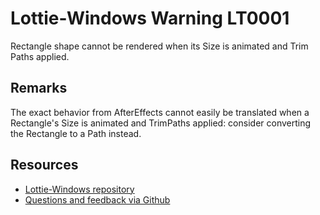 ﻿
[comment]: # (name:AnimatedRectangleWithTrimPath)
[comment]: # (text:Rectangle with animated size and TrimPath)

# Lottie-Windows Warning LT0001

<!-- description -->
Rectangle shape cannot be rendered when its Size is animated and Trim Paths applied.

## Remarks

<!-- notes  -->
The exact behavior from AfterEffects cannot easily be translated when a Rectangle's Size is animated and TrimPaths applied: consider converting the Rectangle to a Path instead.

## Resources

* [Lottie-Windows repository](https://aka.ms/lottie)
* [Questions and feedback via Github](https://github.com/windows-toolkit/Lottie-Windows/issues)
